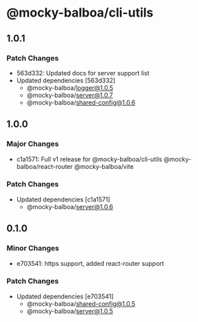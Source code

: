 # @mocky-balboa/cli-utils

## 1.0.1

### Patch Changes

- 563d332: Updated docs for server support list
- Updated dependencies [563d332]
  - @mocky-balboa/logger@1.0.5
  - @mocky-balboa/server@1.0.7
  - @mocky-balboa/shared-config@1.0.6

## 1.0.0

### Major Changes

- c1a1571: Full v1 release for @mocky-balboa/cli-utils @mocky-balboa/react-router @mocky-balboa/vite

### Patch Changes

- Updated dependencies [c1a1571]
  - @mocky-balboa/server@1.0.6

## 0.1.0

### Minor Changes

- e703541: https support, added react-router support

### Patch Changes

- Updated dependencies [e703541]
  - @mocky-balboa/shared-config@1.0.5
  - @mocky-balboa/server@1.0.5
